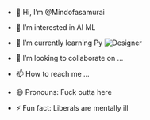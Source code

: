 - 👋 Hi, I’m @Mindofasamurai
- 👀 I’m interested in AI ML
- 🌱 I’m currently learning Py ![Designer](https://github.com/user-attachments/assets/531d10d5-7dc3-414c-b66f-f35fc66c45a9)

- 💞️ I’m looking to collaborate on ...
- 📫 How to reach me ...
- 😄 Pronouns: Fuck outta here
- ⚡ Fun fact: Liberals are mentally ill 

<!---
Mindofasamurai/Mindofasamurai is a ✨ special ✨ repository because its `README.md` (this file) appears on your GitHub profile.
You can click the Preview link to take a look at your changes.
--->
